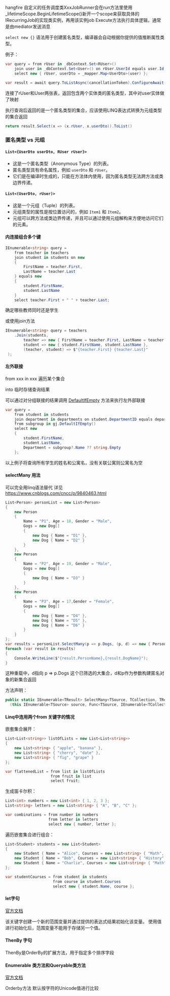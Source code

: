 hangfire 自定义的任务调度类XxxJobRunner会在run方法里使用_lifetimeScope.BeginLifetimeScope()新开一个scope来获取具体的IRecurringJob的实现类实例，再用该实例job Execute方法执行具体逻辑，通常是由mediator发送消息



`select new {}` 语法用于创建匿名类型，编译器会自动根据你提供的值推断属性类型。

例子：

```c#
var query = from rUser in _dbContext.Set<RUser>()
    join user in _dbContext.Set<User>() on rUser.UserId equals user.Id
    select new { rUser, userDto = _mapper.Map<UserDto>(user) };

var result = await query.ToListAsync(cancellationToken).ConfigureAwait(false);
```

连接了rUser和User两张表，返回包含两个实体类的匿名类型，其中对user实体做了映射

执行查询后返回的是一个匿名类型的集合，应该使用LINQ表达式转换为元组类型的集合返回

```c#
return result.Select(x => (x.rUser, x.userDto)).ToList()
```



### 匿名类型 vs 元组

#### `List<{UserDto userDto, RUser rUser}>`

- 这是一个匿名类型（Anonymous Type）的列表。
- 匿名类型具有命名属性，例如 `userDto` 和 `rUser`。
- 它们是在编译时生成的，只能在方法体内使用，因为匿名类型无法跨方法或类边界传递。

#### `List<(UserDto, rUser)>`

- 这是一个元组（Tuple）的列表。
- 元组类型的属性是按位置访问的，例如 `Item1` 和 `Item2`。
- 元组可以跨方法或类边界传递，并且可以通过使用元组解构来方便地访问它们的元素。



#### 内连接组合多个键

```c#
IEnumerable<string> query =
    from teacher in teachers
    join student in students on new
    {
        FirstName = teacher.First,
        LastName = teacher.Last
    } equals new
    {
        student.FirstName,
        student.LastName
    }
    select teacher.First + " " + teacher.Last;
```

确定哪些教师同时还是学生

或使用join方法

```c#
IEnumerable<string> query = teachers
    .Join(students,
        teacher => new { FirstName = teacher.First, LastName = teacher.Last },
        student => new { student.FirstName, student.LastName },
        (teacher, student) => $"{teacher.First} {teacher.Last}"
 );
```



#### 左外联接

from xxx in xxx 遍历某个集合

into 临时存储查询结果

可以通过对分组联接的结果调用 [DefaultIfEmpty](https://learn.microsoft.com/zh-cn/dotnet/api/system.linq.enumerable.defaultifempty) 方法来执行左外部联接

```c#
var query =
    from student in students
    join department in departments on student.DepartmentID equals department.ID into gj
    from subgroup in gj.DefaultIfEmpty()
    select new
    {
        student.FirstName,
        student.LastName,
        Department = subgroup?.Name ?? string.Empty
    };
```

以上例子将查询所有学生的姓名和公寓名，没有关联公寓则公寓名为空



#### selectMany 用法

可以完全用linq语法替代 详见 https://www.cnblogs.com/cncc/p/9840463.html

```c#
List<Person> personList = new List<Person>
{
    new Person
    {
        Name = "P1", Age = 18, Gender = "Male",
        Gogs = new Dog[]
        {
            new Dog { Name = "D1" },
            new Dog { Name = "D2" }
        }
    },
    new Person
    {
        Name = "P2", Age = 19, Gender = "Male",
        Gogs = new Dog[]
        {
            new Dog { Name = "D3" }
        }
    },
    new Person
    {
        Name = "P3", Age = 17,Gender = "Female",
        Gogs = new Dog[]
        {
            new Dog { Name = "D4" },
            new Dog { Name = "D5" },
            new Dog { Name = "D6" }
        }
    }
};
var results = personList.SelectMany(p => p.Dogs, (p, d) => new { PersonName = p.Name, DogName = d.Name });
foreach (var result in results)
{
    Console.WriteLine($"{result.PersonName},{result.DogName}");
}
```

这种重载中，d指向 p => p.Dogs 这个已筛选的大集合，d和p作为参数构建匿名对象的新集合返回

方法声明：

```c#
public static IEnumerable<TResult> SelectMany<TSource, TCollection, TResult>
  (this IEnumerable<TSource> source, Func<TSource, IEnumerable<TCollection>> collectionSelector, Func<TSource, TCollection, TResult> resultSelector);
```



#### Linq中连用两个from 关键字的情况

嵌套集合展开：

```C#
List<List<string>> listOfLists = new List<List<string>>
{
    new List<string> { "apple", "banana" },
    new List<string> { "cherry", "date" },
    new List<string> { "fig", "grape" }
};

var flattenedList = from list in listOfLists
                    from fruit in list
                    select fruit;
```

生成笛卡尔积：

```c#
List<int> numbers = new List<int> { 1, 2, 3 };
List<string> letters = new List<string> { "A", "B", "C" };

var combinations = from number in numbers
                   from letter in letters
                   select new { number, letter };
```

遍历嵌套集合进行组合：

```c#
List<Student> students = new List<Student>
{
    new Student { Name = "Alice", Courses = new List<string> { "Math", "Science" } },
    new Student { Name = "Bob", Courses = new List<string> { "History", "Math" } },
    new Student { Name = "Charlie", Courses = new List<string> { "Math", "Science", "History" } }
};

var studentCourses = from student in students
                     from course in student.Courses
                     select new { student.Name, course };
```



#### let字句

[官方文档](https://learn.microsoft.com/en-us/dotnet/csharp/language-reference/keywords/let-clause)

该关键字创建一个新的范围变量并通过提供的表达式结果初始化该变量。 使用值进行初始化后，范围变量不能用于存储另一个值。



#### ThenBy 字句

ThenBy是OrderBy的扩展方法，用于指定多个排序字段



#### Enumerable 类方法和Queryable类方法

[官方文档](https://learn.microsoft.com/en-us/dotnet/api/system.linq.queryable?view=net-8.0)

Orderby方法 默认按字符的Unicode值进行比较